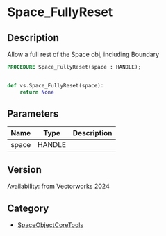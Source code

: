 # Space_FullyReset

## Description
Allow a full rest of the Space obj, including Boundary

```pascal
PROCEDURE Space_FullyReset(space : HANDLE);
```

```python

def vs.Space_FullyReset(space):
    return None
```

## Parameters
|Name|Type|Description|
|---|---|---|
|space|HANDLE||

## Version
Availability: from Vectorworks 2024

## Category
* [SpaceObjectCoreTools](../Categories/SpaceObjectCoreTools.md)

